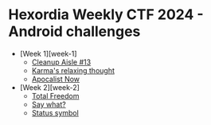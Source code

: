 # Hexordia Weekly CTF 2024 - Android challenges

- [Week 1][week-1]
    - [Cleanup Aisle #13](week-1/Cleanup-Aisle-13)
    - [Karma's relaxing thought](week-1/Karmas-relaxing-thought)
    - [Apocalist Now](week-1/Apocalist-Now)
- [Week 2][week-2]
    - [Total Freedom](week-2/Total-Freedom)
    - [Say what?](week-2/Say-what)
    - [Status symbol](week-2/Status-symbol)